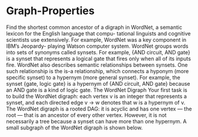 # Graph-Properties
Find the shortest common ancestor of a digraph in WordNet, a semantic lexicon for the English language that compu-
tational linguists and cognitive scientists use extensively. For example, WordNet was a key component in IBM’s Jeopardy-
playing Watson computer system.
WordNet groups words into sets of synonyms called synsets. For example, {AND circuit, AND gate} is a synset that
represents a logical gate that fires only when all of its inputs fire. WordNet also describes semantic relationships between
synsets. One such relationship is the is-a relationship, which connects a hyponym (more specific synset) to a hypernym (more
general synset). For example, the synset {gate, logic gate} is a hypernym of {AND circuit, AND gate} because an AND gate
is a kind of logic gate.
The WordNet Digraph Your first task is to build the WordNet digraph: each vertex v is an integer that represents a
synset, and each directed edge v → w denotes that w is a hypernym of v. The WordNet digraph is a rooted DAG: it is acyclic
and has one vertex — the root — that is an ancestor of every other vertex. However, it is not necessarily a tree because a
synset can have more than one hypernym. A small subgraph of the WordNet digraph is shown below.
